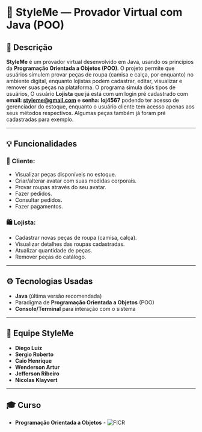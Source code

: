 # 🧥 **StyleMe** — Provador Virtual com Java (POO)

## 📌 **Descrição**
**StyleMe** é um provador virtual desenvolvido em Java, usando os princípios da **Programação Orientada a Objetos (POO)**. 
O projeto permite que usuários simulem provar peças de roupa (camisa e calça, por enquanto)
no ambiente digital, enquanto lojistas podem cadastrar, editar, visualizar e remover suas peças na plataforma. O programa simula dois tipos de usuários,
O usuário **Lojista** que já está com um login pré cadastrado com **email: styleme@gmail.com** e **senha: loj4567** podendo ter acesso de gerenciador do estoque,
enquanto o usuário cliente tem acesso apenas aos seus métodos respectivos. Algumas peças também já foram pré cadastradas para exemplo.


---

## 💡 **Funcionalidades**

### 👤 **Cliente**:
- Visualizar peças disponíveis no estoque.
- Criar/alterar avatar com suas medidas corporais.
- Provar roupas através do seu avatar.
- Fazer pedidos.
- Consultar pedidos.
- Fazer pagamentos.

### 🛍️ **Lojista**:
- Cadastrar novas peças de roupa (camisa, calça).
- Visualizar detalhes das roupas cadastradas.
- Atualizar quantidade de peças.
- Remover peças do catálogo.

---

## ⚙️ **Tecnologias Usadas**
- **Java** (última versão recomendada)
- Paradigma de **Programação Orientada a Objetos** (POO)
- **Console/Terminal** para interação com o sistema

---

## 👤 **Equipe StyleMe**

- **Diego Luiz**
- **Sergio Roberto**
- **Caio Henrique**
- **Wenderson Artur**
- **Jefferson Ribeiro**
- **Nicolas Klayvert**

---

## 🎓 **Curso**
- **Programação Orientada a Objetos** - ![FICR](https://img.shields.io/badge/Instituicao-FICR-blue)

